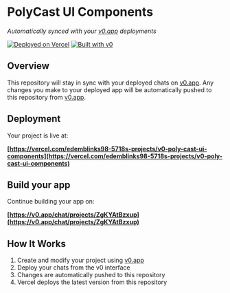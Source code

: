 # PolyCast UI Components

*Automatically synced with your [v0.app](https://v0.app) deployments*

[![Deployed on Vercel](https://img.shields.io/badge/Deployed%20on-Vercel-black?style=for-the-badge&logo=vercel)](https://vercel.com/edemblinks98-5718s-projects/v0-poly-cast-ui-components)
[![Built with v0](https://img.shields.io/badge/Built%20with-v0.app-black?style=for-the-badge)](https://v0.app/chat/projects/ZgKYAtBzxup)

## Overview

This repository will stay in sync with your deployed chats on [v0.app](https://v0.app).
Any changes you make to your deployed app will be automatically pushed to this repository from [v0.app](https://v0.app).

## Deployment

Your project is live at:

**[https://vercel.com/edemblinks98-5718s-projects/v0-poly-cast-ui-components](https://vercel.com/edemblinks98-5718s-projects/v0-poly-cast-ui-components)**

## Build your app

Continue building your app on:

**[https://v0.app/chat/projects/ZgKYAtBzxup](https://v0.app/chat/projects/ZgKYAtBzxup)**

## How It Works

1. Create and modify your project using [v0.app](https://v0.app)
2. Deploy your chats from the v0 interface
3. Changes are automatically pushed to this repository
4. Vercel deploys the latest version from this repository